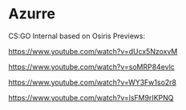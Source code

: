 # Azurre
CS:GO Internal based on Osiris
Previews: 

https://www.youtube.com/watch?v=dUcx5NzoxvM

https://www.youtube.com/watch?v=soMRP84evlc

https://www.youtube.com/watch?v=WY3Fw1so2r8

https://www.youtube.com/watch?v=lsFM9rIKPNQ
